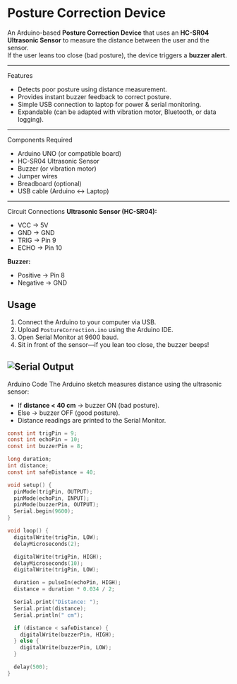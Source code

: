 # Posture Correction Device

An Arduino-based **Posture Correction Device** that uses an **HC-SR04 Ultrasonic Sensor** to measure the distance between the user and the sensor.  
If the user leans too close (bad posture), the device triggers a **buzzer alert**.  

---

Features
- Detects poor posture using distance measurement.
- Provides instant buzzer feedback to correct posture.
- Simple USB connection to laptop for power & serial monitoring.
- Expandable (can be adapted with vibration motor, Bluetooth, or data logging).

---

Components Required
- Arduino UNO (or compatible board)
- HC-SR04 Ultrasonic Sensor
- Buzzer (or vibration motor)
- Jumper wires
- Breadboard (optional)
- USB cable (Arduino ↔ Laptop)

---

Circuit Connections
**Ultrasonic Sensor (HC-SR04):**
- VCC → 5V  
- GND → GND  
- TRIG → Pin 9  
- ECHO → Pin 10  

**Buzzer:**
- Positive → Pin 8  
- Negative → GND  

##  Usage

1. Connect the Arduino to your computer via USB.
2. Upload `PostureCorrection.ino` using the Arduino IDE.
3. Open Serial Monitor at 9600 baud.
4. Sit in front of the sensor—if you lean too close, the buzzer beeps!

![Serial Output](assets/serial-output-screenshot.png)
---

Arduino Code
The Arduino sketch measures distance using the ultrasonic sensor:  

- If **distance < 40 cm** → buzzer ON (bad posture).  
- Else → buzzer OFF (good posture).  
- Distance readings are printed to the Serial Monitor.  

```c
const int trigPin = 9;
const int echoPin = 10;
const int buzzerPin = 8;

long duration;
int distance;
const int safeDistance = 40;

void setup() {
  pinMode(trigPin, OUTPUT);
  pinMode(echoPin, INPUT);
  pinMode(buzzerPin, OUTPUT);
  Serial.begin(9600);
}

void loop() {
  digitalWrite(trigPin, LOW);
  delayMicroseconds(2);

  digitalWrite(trigPin, HIGH);
  delayMicroseconds(10);
  digitalWrite(trigPin, LOW);

  duration = pulseIn(echoPin, HIGH);
  distance = duration * 0.034 / 2;

  Serial.print("Distance: ");
  Serial.print(distance);
  Serial.println(" cm");

  if (distance < safeDistance) {
    digitalWrite(buzzerPin, HIGH);
  } else {
    digitalWrite(buzzerPin, LOW);
  }

  delay(500);
}


